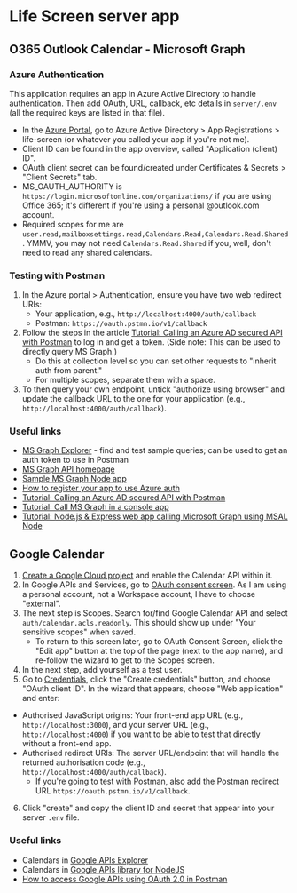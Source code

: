 # Life Screen server app

## O365 Outlook Calendar - Microsoft Graph

### Azure Authentication

This application requires an app in Azure Active Directory to handle authentication. Then add OAuth, URL, callback, etc details in `server/.env` (all the required keys are listed in that file).

- In the [Azure Portal](https://portal.azure.com), go to Azure Active Directory > App Registrations > life-screen (or whatever you called your app if you're not me).
- Client ID can be found in the app overview, called "Application (client) ID".
- OAuth client secret can be found/created under Certificates & Secrets > "Client Secrets" tab.
- MS_OAUTH_AUTHORITY is `https://login.microsoftonline.com/organizations/` if you are using Office 365; it's different if you're using a personal @outlook.com account.
- Required scopes for me are `user.read,mailboxsettings.read,Calendars.Read,Calendars.Read.Shared`. YMMV, you may not need `Calendars.Read.Shared` if you, well, don't need to read any shared calendars.

### Testing with Postman

1. In the Azure portal > Authentication, ensure you have two web redirect URIs:
    - Your application, e.g., `http://localhost:4000/auth/callback`
    - Postman: `https://oauth.pstmn.io/v1/callback`
2. Follow the steps in the article [Tutorial: Calling an Azure AD secured API with Postman](https://dev.to/425show/calling-an-azure-ad-secured-api-with-postman-22co) to log in and get a token. (Side note: This can be used to directly query MS Graph.) 
   - Do this at collection level so you can set other requests to "inherit auth from parent."
   - For multiple scopes, separate them with a space.
3. To then query your own endpoint, untick "authorize using browser" and update the callback URL to the one for your application (e.g., `http://localhost:4000/auth/callback`).

### Useful links

* [MS Graph Explorer](https://developer.microsoft.com/en-us/graph/graph-explorer) - find and test sample queries; can be used to get an auth token to use in Postman
* [MS Graph API homepage](https://developer.microsoft.com/en-us/graph/rest-api)
* [Sample MS Graph Node app](https://github.com/microsoftgraph/msgraph-sample-nodeexpressapp)
* [How to register your app to use Azure auth](https://learn.microsoft.com/en-us/azure/active-directory/develop/quickstart-register-app)
* [Tutorial: Calling an Azure AD secured API with Postman](https://dev.to/425show/calling-an-azure-ad-secured-api-with-postman-22co)
* [Tutorial: Call MS Graph in a console app](https://learn.microsoft.com/en-us/azure/active-directory/develop/tutorial-v2-nodejs-console)
* [Tutorial: Node.js & Express web app calling Microsoft Graph using MSAL Node](https://github.com/Azure-Samples/ms-identity-javascript-nodejs-tutorial/blob/main/2-Authorization/1-call-graph/README.md)

## Google Calendar

1. [Create a Google Cloud project](https://developers.google.com/workspace/guides/create-project) and enable the Calendar API within it.
2. In Google APIs and Services, go to [OAuth consent screen](https://console.cloud.google.com/apis/credentials/consent?project=life-screen). As I am using a personal account, not a Workspace account, I have to choose "external". 
3. The next step is Scopes. Search for/find Google Calendar API and select `auth/calendar.acls.readonly`. This should show up under "Your sensitive scopes" when saved.
   - To return to this screen later, go to OAuth Consent Screen, click the "Edit app" button at the top of the page (next to the app name), and re-follow the wizard to get to the Scopes screen.
4. In the next step, add yourself as a test user.
5. Go to [Credentials](https://console.cloud.google.com/apis/credentials?project=life-screen), click the "Create credentials" button, and choose "OAuth client ID". In the wizard that appears, choose "Web application" and enter:
  - Authorised JavaScript origins: Your front-end app URL (e.g., `http://localhost:3000`), and your server URL (e.g., `http://localhost:4000`) if you want to be able to test that directly without a front-end app.
  - Authorised redirect URIs: The server URL/endpoint that will handle the returned authorisation code (e.g., `http://localhost:4000/auth/callback`). 
    - If you're going to test with Postman, also add the Postman redirect URL `https://oauth.pstmn.io/v1/callback`.
6. Click "create" and copy the client ID and secret that appear into your server `.env` file.

### Useful links

* Calendars in [Google APIs Explorer](https://developers.google.com/calendar/api/v3/reference/calendars/get?apix_params=%7B%22calendarId%22%3A%22primary%22%7D)
* Calendars in [Google APIs library for NodeJS](https://googleapis.dev/nodejs/googleapis/latest/calendar/index.html)
* [How to access Google APIs using OAuth 2.0 in Postman](https://blog.postman.com/how-to-access-google-apis-using-oauth-in-postman/)
